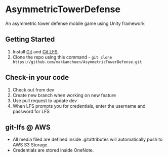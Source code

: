 # AsymmetricTowerDefense
An asymmetric tower defense mobile game using Unity framework

## Getting Started

1. Install [Git](https://git-scm.com/book/en/v2/Getting-Started-Installing-Git) and [Git LFS](https://git-lfs.github.com/).
2. Clone the repo using this command - `git clone https://github.com/makkamchuen/AsymmetricTowerDefense.git`

## Check-in your code

1. Check out from dev
2. Create new branch when working on new feature 
3. Use pull request to update dev
4. When LFS prompts you for credentials, enter the username and password for LFS

## git-lfs @ AWS

* All media filed are defined inside .gitattributes will automatically push to AWS S3 Storage. 
* Credentials are stored inside OneNote.
